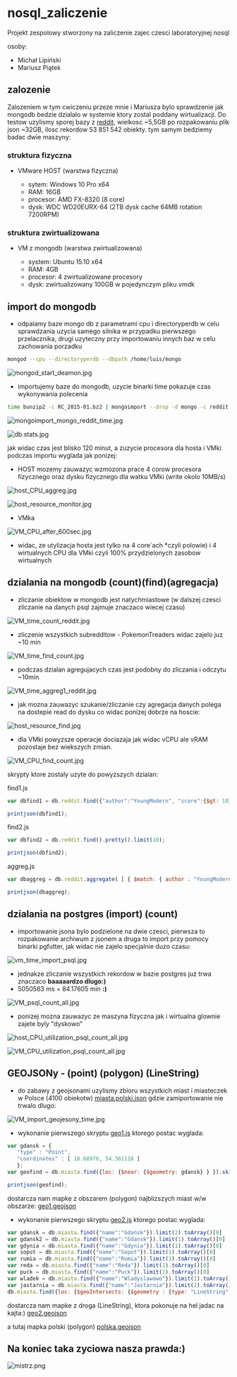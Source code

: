 # nosql_zaliczenie
Projekt zespolowy stworzony na zaliczenie zajec czesci laboratoryjnej nosql

osoby:
* Michał Lipiński
* Mariusz Piątek


## zalozenie 
Zalozeniem w tym cwiczeniu przeze mnie i Mariusza bylo sprawdzenie jak mongodb bedzie dzialalo w systemie ktory zostal poddany wirtualizacji.
Do testow uzylismy sporej bazy z [reddit](https://www.reddit.com/r/datasets/comments/3bxlg7/i_have_every_publicly_available_reddit_comment), wielkosc ~5,5GB
po rozpakowaniu plik json ~32GB, ilosc rekordow 53 851 542 obiekty.
tym samym bedziemy badac dwie maszyny:

### struktura fizyczna

* VMware HOST (warstwa fizyczna)

  * sytem: Windows 10 Pro x64
  * RAM: 16GB
  * procesor: AMD FX-8320 (8 core)
  * dysk: WDC WD20EURX-64 (2TB dysk cache 64MB rotation 7200RPM)

### struktura zwirtualizowana

* VM z mongodb (warstwa zwirtualizowana)

  * system: Ubuntu 15.10 x64
  * RAM: 4GB
  * procesor: 4 zwirtualizowane procesory
  * dysk: zwirtualizowany 100GB w pojedynczym pliku vmdk

## import do mongodb

* odpalamy baze mongo db z parametrami cpu i directoryperdb w celu sprawdzania uzycia samego silnika w przypadku pierwszego przelacznika, drugi uzyteczny przy importowaniu innych baz w celu zachowania porzadku

```sh
mongod --cpu --directoryperdb --dbpath /home/luis/mongo
```

![mongod_start_deamon.jpg](pliki/mongod_start_deamon.jpg)

* importujemy baze do mongodb, uzycie binarki time pokazuje czas wykonywania polecenia

```sh
time bunzip2 -c RC_2015-01.bz2 | mongoimport --drop -d mongo -c reddit
```

![mongoimport_mongo_reddit_time.jpg](pliki/mongoimport_mongo_reddit_time.jpg)

![db.stats.jpg](pliki/db.stats.jpg)

jak widac czas jest blisko 120 minut, a zuzycie procesora dla hosta i VMki podczas importu wyglada jak ponizej:

 * HOST mozemy zauwazyc wzmozona prace 4 corow procesora fizycznego oraz dysku fizycznego dla watku VMki (write okolo 10MB/s)
	
![host_CPU_aggreg.jpg](pliki/host_CPU_aggreg.jpg)

![host_resource_monitor.jpg](pliki/host_resource_monitor.jpg)

 * VMka
	
![VM_CPU_after_600sec.jpg](pliki/VM_CPU_after_600sec.jpg)

* widac, ze utylizacja hosta jest tylko na 4 core`ach *czyli polowie) i 4 wirtualnych CPU dla VMki czyli 100% przydzielonych zasobow wirtualnych

## dzialania na mongodb (count)(find)(agregacja)

* zliczanie obiektow w mongodb jest natychmiastowe (w dalszej czesci zliczanie na danych psql zajmuje znaczaco wiecej czasu)

![VM_time_count_reddit.jpg](pliki/VM_time_count_reddit.jpg)

* zliczenie wszystkich subredditow - PokemonTreaders widac zajelo juz ~10 min

![VM_time_find_count.jpg](pliki/VM_time_find_count.jpg)

* podczas dzialan agregujacych czas jest podobny do zliczania i odczytu ~10min

![VM_time_aggreg1_reddit.jpg](pliki/VM_time_aggreg1_reddit.jpg)

* jak mozna zauwazyc szukanie/zliczanie czy agregacja danych polega na dostepie read do dysku co widac ponizej dobrze na hoscie:
	
![host_resource_find.jpg](pliki/host_resource_find.jpg)

* dla VMki powyzsze operacje dociazaja jak widac vCPU ale vRAM pozostaje bez wiekszych zmian.
	
![VM_CPU_find_count.jpg](pliki/VM_CPU_find_count.jpg)

skrypty ktore zostaly uzyte do powyzszych dzialan:

find1.js
```js
var dbfind1 = db.reddit.find({"author":"YoungModern", "score":{$gt: 10}}).count();

printjson(dbfind1);
```

find2.js
```js
var dbfind2 = db.reddit.find().pretty().limit(10);

printjson(dbfind2);
```

aggreg.js
```js
var dbaggreg = db.reddit.aggregate( [ { $match: { author : "YoungModern" } } , { $group: { _id : "$subreddit_id" , total : { $sum: "$score" } } } ] ).pretty();

printjson(dbaggreg);
```

## dzialania na postgres (import) (count)

* importowanie jsona bylo podzielone na dwie czesci, pierwsza to rozpakowanie archiwum z jsonem a druga to import przy pomocy binarki pgfutter, jak widac nie zajelo specjalnie duzo czasu:

![vm_time_import_psql.jpg](pliki/vm_time_import_psql.jpg)

* jednakze zliczanie wszystkich rekordow w bazie postgres juz trwa znaczaco **baaaaardzo dlugo:)**
 * 5050563 ms = 84.17605 min **:)**

![VM_psql_count_all.jpg](pliki/VM_psql_count_all.jpg)

* ponizej mozna zauwazyc ze maszyna fizyczna jak i wirtualna glownie zajete byly "dyskowo"

![host_CPU_utilization_psql_count_all.jpg](pliki/host_CPU_utilization_psql_count_all.jpg)

![VM_CPU_utilization_psql_count_all.jpg](pliki/VM_CPU_utilization_psql_count_all.jpg)

## GEOJSONy - (point) (polygon) (LineString)

* do zabawy z geojsonami uzylismy zbioru wszystkich miast i miasteczek w Polsce (4100 obiekotw) [miasta.polski.json](pliki/miasta.polski.json) gdzie zamiportowanie nie trwalo dlugo:

![VM_import_geojesony_time.jpg](pliki/VM_import_geojesony_time.jpg)

 * wykonanie pierwszego skryptu [geo1.js](pliki/geo1.js) ktorego postac wyglada:
 ```js
 var gdansk = {
    "type" : "Point",
    "coordinates" : [ 18.68976, 54.361118 ]
	};
var geofind = db.miasta.find({loc: {$near: {$geometry: gdansk} } }).skip(1).limit(5).toArray();

printjson(geofind);
```
dostarcza nam mapke z obszarem (polygon) najblizszych miast w/w obszarze:
[geo1.geojson](pliki/geo1.geojson)

* wykonanie pierwszego skryptu [geo2.js](pliki/geo2.js) ktorego postac wyglada:
```js
var gdansk = db.miasta.find({"name":"Gdańsk"}).limit(2).toArray()[0]
var gdansk2 = db.miasta.find({"name":"Gdansk"}).limit(1).toArray()[0]
var gdynia = db.miasta.find({"name":"Gdynia"}).limit(1).toArray()[0]
var sopot = db.miasta.find({"name":"Sopot"}).limit(1).toArray()[0]
var rumia = db.miasta.find({"name":"Rumia"}).limit(1).toArray()[0]
var reda = db.miasta.find({"name":"Reda"}).limit(1).toArray()[0]
var puck = db.miasta.find({"name":"Puck"}).limit(1).toArray()[0]
var wladek = db.miasta.find({"name":"Wladyslawowo"}).limit(1).toArray()[0]
var jastarnia = db.miasta.find({"name":"Jastarnia"}).limit(2).toArray()[0]
db.miasta.find({loc: {$geoIntersects: {$geometry : {type: "LineString", "coordinates" : [gdansk.loc.coordinates,gdansk2.loc.coordinates,gdynia.loc.coordinates,sopot.loc.coordinates,rumia.loc.coordinates,reda.loc.coordinates,puck.loc.coordinates,wladek.loc.coordinates,jastarnia.loc.coordinates]}}}})
```

dostarcza nam mapke z droga (LineString), ktora pokonuje na hel jadac na kajta:)
[geo2.geojson](pliki/geo2.geojson)

a tutaj mapka polski (polygon)
[polska.geojson](pliki/polska.geojson)

## __Na koniec taka zyciowa nasza prawda:)__

![mistrz.png](pliki/mistrz.png)
